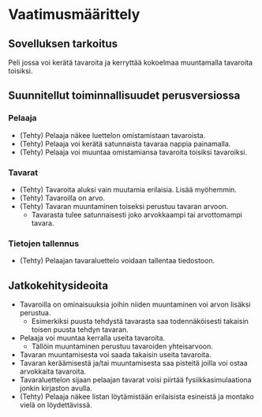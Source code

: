 # Vaatimusmäärittely

## Sovelluksen tarkoitus

Peli jossa voi kerätä tavaroita ja kerryttää kokoelmaa muuntamalla tavaroita toisiksi. 

## Suunnitellut toiminnallisuudet perusversiossa

### Pelaaja

- (Tehty) Pelaaja näkee luettelon omistamistaan tavaroista.
- (Tehty) Pelaaja voi kerätä satunnaista tavaraa nappia painamalla.
- (Tehty) Pelaaja voi muuntaa omistamiansa tavaroita toisiksi tavaroiksi.

### Tavarat

- (Tehty) Tavaroita aluksi vain muutamia erilaisia. Lisää myöhemmin.
- (Tehty) Tavaroilla on arvo.
- (Tehty) Tavaran muuntaminen toiseksi perustuu tavaran arvoon.
    - Tavarasta tulee satunnaisesti joko arvokkaampi tai arvottomampi tavara.

### Tietojen tallennus

- (Tehty) Pelaajan tavaraluettelo voidaan tallentaa tiedostoon.

## Jatkokehitysideoita
- Tavaroilla on ominaisuuksia joihin niiden muuntaminen voi arvon lisäksi perustua.
    - Esimerkiksi puusta tehdystä tavarasta saa todennäköisesti takaisin toisen puusta tehdyn tavaran.
- Pelaaja voi muuntaa kerralla useita tavaroita.
    - Tällöin muuntaminen perustuu tavaroiden yhteisarvoon.
- Tavaran muuntamisesta voi saada takaisin useita tavaroita.
- Tavaran keräämisestä ja/tai muuntamisesta saa pisteitä joilla voi ostaa arvokkaita tavaroita.
- Tavaraluettelon sijaan pelaajan tavarat voisi piirtää fysiikkasimulaationa jonkin kirjaston avulla.
- (Tehty) Pelaaja näkee listan löytämistään erilaisista esineistä ja montako vielä on löydettävissä.
